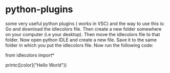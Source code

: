 # python-plugins
some very useful python plugins ( works in VSC) and the way to use this is:
 Go and download the idlecolors file. Then create a new folder somewhere on your computer (i.e your desktop). Then move the idlecolors file to that folder. Now open python IDLE and create a new file. Save it to the same folder in which you put the idlecolors file.
 Now run the following code:
 
 from idlecolors import*

printc([color]("Hello World"))



